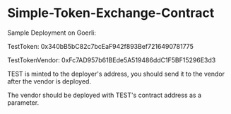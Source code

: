 # Simple-Token-Exchange-Contract

Sample Deployment on Goerli:

TestToken: 0x340bB5bC82c7bcEaF942f893Bef7216490781775

TestTokenVendor: 0xFc7AD957b61BEde5A519486ddC1F5BF15296E3d3


TEST is minted to the deployer's address, you should send it to the vendor after the vendor is deployed.

The vendor should be deployed with TEST's contract address as a parameter.
